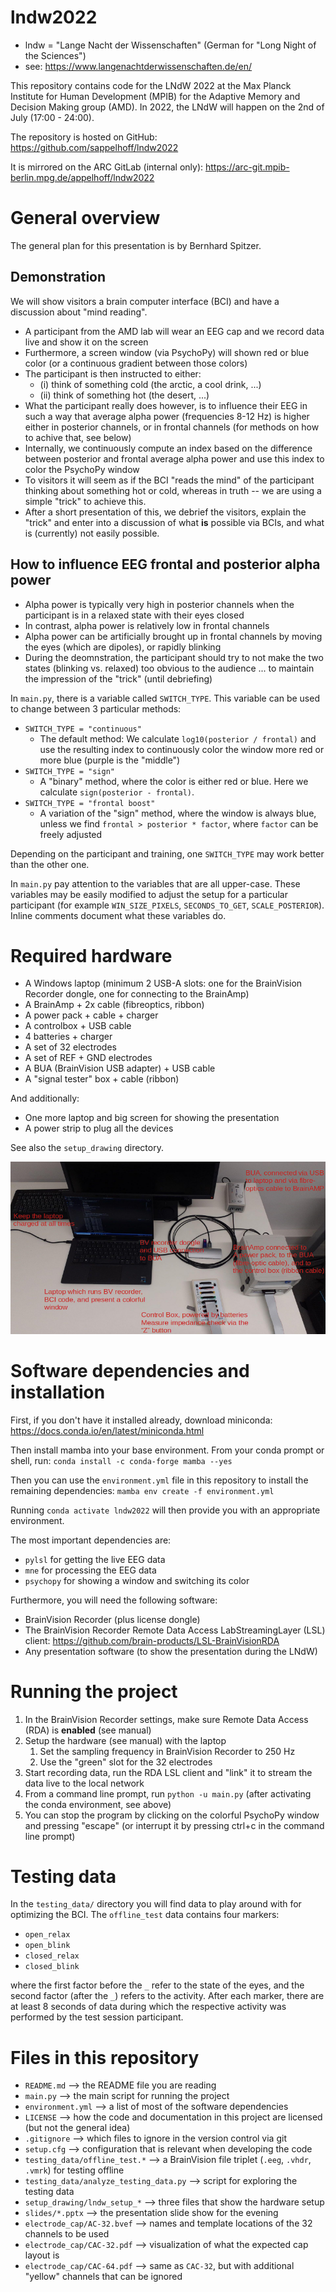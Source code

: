 # lndw2022

- lndw = "Lange Nacht der Wissenschaften" (German for "Long Night of the Sciences")
- see: https://www.langenachtderwissenschaften.de/en/

This repository contains code for the LNdW 2022 at the Max Planck Institute for Human Development (MPIB)
for the Adaptive Memory and Decision Making group (AMD).
In 2022, the LNdW will happen on the 2nd of July (17:00 - 24:00).

The repository is hosted on GitHub: https://github.com/sappelhoff/lndw2022

It is mirrored on the ARC GitLab (internal only): https://arc-git.mpib-berlin.mpg.de/appelhoff/lndw2022

# General overview

The general plan for this presentation is by Bernhard Spitzer.

## Demonstration

We will show visitors a brain computer interface (BCI) and have a discussion about "mind reading".

- A participant from the AMD lab will wear an EEG cap and we record data live and show it on the screen
- Furthermore, a screen window (via PsychoPy) will shown red or blue color
  (or a continuous gradient between those colors)
- The participant is then instructed to either:
    - (i) think of something cold (the arctic, a cool drink, ...)
    - (ii) think of something hot (the desert, ...)
- What the participant really does however, is to influence their EEG in such a way that
  average alpha power (frequencies 8-12 Hz) is higher either in posterior channels,
  or in frontal channels (for methods on how to achive that, see below)
- Internally, we continuously compute an index based on the difference between posterior and frontal
  average alpha power and use this index to color the PsychoPy window
- To visitors it will seem as if the BCI "reads the mind" of the participant thinking about something
  hot or cold, whereas in truth -- we are using a simple "trick" to achieve this.
- After a short presentation of this, we debrief the visitors, explain the "trick" and enter into a
  discussion of what **is** possible via BCIs, and what is (currently) not easily possible.

## How to influence EEG frontal and posterior alpha power

- Alpha power is typically very high in posterior channels when the participant is in a relaxed state
  with their eyes closed
- In contrast, alpha power is relatively low in frontal channels
- Alpha power can be artificially brought up in frontal channels by moving the eyes (which are dipoles),
  or rapidly blinking
- During the deomnstration, the participant should try to not make the two states (blinking vs. relaxed)
  too obvious to the audience ... to maintain the impression of the "trick" (until debriefing)

In `main.py`, there is a variable called `SWITCH_TYPE`.
This variable can be used to change between 3 particular methods:

- `SWITCH_TYPE = "continuous"`
    - The default method: We calculate `log10(posterior / frontal)` and use the resulting index
      to continuously color the window more red or more blue (purple is the "middle")
- `SWITCH_TYPE = "sign"`
    - A "binary" method, where the color is either red or blue.
      Here we calculate `sign(posterior - frontal)`.
- `SWITCH_TYPE = "frontal boost"`
    - A variation of the "sign" method, where the window is always blue, unless we find
      `frontal > posterior * factor`, where `factor` can be freely adjusted

Depending on the participant and training, one `SWITCH_TYPE` may work better
than the other one.

In `main.py` pay attention to the variables that are all upper-case.
These variables may be easily modified to adjust the setup for a particular participant
(for example `WIN_SIZE_PIXELS`, `SECONDS_TO_GET`, `SCALE_POSTERIOR`).
Inline comments document what these variables do.

# Required hardware

- A Windows laptop (minimum 2 USB-A slots: one for the BrainVision Recorder dongle, one for connecting to the BrainAmp)
- A BrainAmp + 2x cable (fibreoptics, ribbon)
- A power pack + cable + charger
- A controlbox + USB cable
- 4 batteries + charger
- A set of 32 electrodes
- A set of REF + GND electrodes
- A BUA (BrainVision USB adapter) + USB cable
- A "signal tester" box + cable (ribbon)

And additionally:

- One more laptop and big screen for showing the presentation
- A power strip to plug all the devices

See also the `setup_drawing` directory.

![Image](setup_drawing/lndw_setup_drawing.png "Hardware setup")

# Software dependencies and installation

First, if you don't have it installed already, download miniconda:
https://docs.conda.io/en/latest/miniconda.html

Then install mamba into your base environment.
From your conda prompt or shell, run: `conda install -c conda-forge mamba --yes`

Then you can use the `environment.yml` file in this repository to install the
remaining dependencies: `mamba env create -f environment.yml`

Running `conda activate lndw2022` will then provide you with an appropriate environment.

The most important dependencies are:

- `pylsl` for getting the live EEG data
- `mne` for processing the EEG data
- `psychopy` for showing a window and switching its color

Furthermore, you will need the following software:

- BrainVision Recorder (plus license dongle)
- The BrainVision Recorder Remote Data Access LabStreamingLayer (LSL) client: https://github.com/brain-products/LSL-BrainVisionRDA
- Any presentation software (to show the presentation during the LNdW)

# Running the project

1. In the BrainVision Recorder settings, make sure Remote Data Access (RDA) is **enabled** (see manual)
1. Setup the hardware (see manual) with the laptop
    1. Set the sampling frequency in BrainVision Recorder to 250 Hz
    1. Use the "green" slot for the 32 electrodes
1. Start recording data, run the RDA LSL client and "link" it to stream the data live to the local network
1. From a command line prompt, run `python -u main.py` (after activating the conda environment, see above)
1. You can stop the program by clicking on the colorful PsychoPy window and pressing "escape"
   (or interrupt it by pressing ctrl+c in the command line prompt)

# Testing data

In the `testing_data/` directory you will find data to play around with for optimizing the BCI.
The `offline_test` data contains four markers:

- `open_relax`
- `open_blink`
- `closed_relax`
- `closed_blink`

where the first factor before the `_` refer to the state of the eyes, and the second factor
(after the `_`) refers to the activity.
After each marker, there are at least 8 seconds of data during which the respective activity was
performed by the test session participant.

# Files in this repository

- `README.md` --> the README file you are reading
- `main.py` --> the main script for running the project
- `environment.yml` --> a list of most of the software dependencies
- `LICENSE` --> how the code and documentation in this project are licensed (but not the general idea)
- `.gitignore` --> which files to ignore in the version control via git
- `setup.cfg` --> configuration that is relevant when developing the code
- `testing_data/offline_test.*` --> a BrainVision file triplet (`.eeg`, `.vhdr`, `.vmrk`) for testing offline
- `testing_data/analyze_testing_data.py` --> script for exploring the testing data
- `setup_drawing/lndw_setup_*` --> three files that show the hardware setup
- `slides/*.pptx` --> the presentation slide show for the evening
- `electrode_cap/AC-32.bvef` --> names and template locations of the 32 channels to be used
- `electrode_cap/CAC-32.pdf` --> visualization of what the expected cap layout is
- `electrode_cap/CAC-64.pdf` --> same as `CAC-32`, but with additional "yellow" channels that can be ignored
